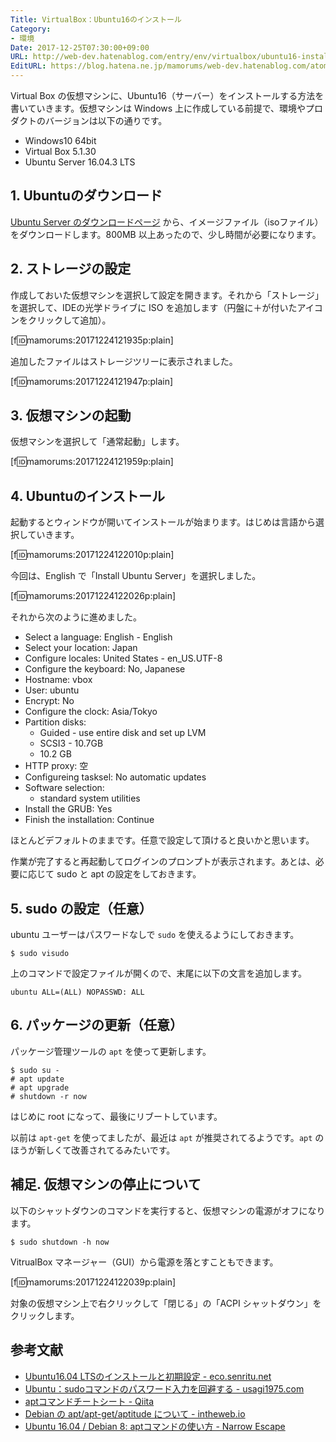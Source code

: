 ```yaml
---
Title: VirtualBox：Ubuntu16のインストール
Category:
- 環境
Date: 2017-12-25T07:30:00+09:00
URL: http://web-dev.hatenablog.com/entry/env/virtualbox/ubuntu16-install
EditURL: https://blog.hatena.ne.jp/mamorums/web-dev.hatenablog.com/atom/entry/8599973812329263512
---
```


Virtual Box の仮想マシンに、Ubuntu16（サーバー）をインストールする方法を書いていきます。仮想マシンは Windows 上に作成している前提で、環境やプロダクトのバージョンは以下の通りです。

- Windows10 64bit
- Virtual Box 5.1.30
- Ubuntu Server 16.04.3 LTS 


## 1. Ubuntuのダウンロード
[Ubuntu Server のダウンロードページ](https://www.ubuntu.com/download/server) から、イメージファイル（isoファイル）をダウンロードします。800MB 以上あったので、少し時間が必要になります。


## 2. ストレージの設定
作成しておいた仮想マシンを選択して設定を開きます。それから「ストレージ」を選択して、IDEの光学ドライブに ISO を追加します（円盤に＋が付いたアイコンをクリックして追加）。

[f:id:mamorums:20171224121935p:plain]

追加したファイルはストレージツリーに表示されました。

[f:id:mamorums:20171224121947p:plain]


## 3. 仮想マシンの起動
仮想マシンを選択して「通常起動」します。

[f:id:mamorums:20171224121959p:plain]


## 4. Ubuntuのインストール
起動するとウィンドウが開いてインストールが始まります。はじめは言語から選択していきます。

[f:id:mamorums:20171224122010p:plain]

今回は、English で「Install Ubuntu Server」を選択しました。

[f:id:mamorums:20171224122026p:plain]

それから次のように進めました。

- Select a language: English - English
- Select your location: Japan
- Configure locales: United States - en_US.UTF-8
- Configure the keyboard: No, Japanese
- Hostname: vbox
- User: ubuntu
- Encrypt: No
- Configure the clock: Asia/Tokyo
- Partition disks: 
  - Guided - use entire disk and set up LVM
  - SCSI3 - 10.7GB
  - 10.2 GB
- HTTP proxy: 空
- Configureing tasksel: No automatic updates
- Software selection:
  - standard system utilities
- Install the GRUB: Yes
- Finish the installation: Continue

ほとんどデフォルトのままです。任意で設定して頂けると良いかと思います。

作業が完了すると再起動してログインのプロンプトが表示されます。あとは、必要に応じて sudo と apt の設定をしておきます。


## 5. sudo の設定（任意）
ubuntu ユーザーはパスワードなしで `sudo` を使えるようにしておきます。

```
$ sudo visudo
```

上のコマンドで設定ファイルが開くので、末尾に以下の文言を追加します。

```
ubuntu ALL=(ALL) NOPASSWD: ALL
```


## 6. パッケージの更新（任意）
パッケージ管理ツールの `apt` を使って更新します。

```
$ sudo su -
# apt update
# apt upgrade
# shutdown -r now
```

はじめに root になって、最後にリブートしています。

以前は `apt-get` を使ってましたが、最近は `apt` が推奨されてるようです。`apt` のほうが新しくて改善されてるみたいです。


## 補足. 仮想マシンの停止について
以下のシャットダウンのコマンドを実行すると、仮想マシンの電源がオフになります。

```
$ sudo shutdown -h now
```

VitrualBox マネージャー（GUI）から電源を落とすこともできます。

[f:id:mamorums:20171224122039p:plain]

対象の仮想マシン上で右クリックして「閉じる」の「ACPI シャットダウン」をクリックします。


## 参考文献
- [Ubuntu16.04 LTSのインストールと初期設定 - eco.senritu.net](http://eco.senritu.net/ubuntu16-04-lts-server_install_and_settings/)
- [Ubuntu：sudoコマンドのパスワード入力を回避する - usagi1975.com](http://www.usagi1975.com/31jan172009/)
- [aptコマンドチートシート - Qiita](https://qiita.com/SUZUKI_Masaya/items/1fd9489e631c78e5b007)
- [Debian の apt/apt-get/aptitude について - intheweb.io](https://intheweb.io/apt-aptget-aptitude/)
- [Ubuntu 16.04 / Debian 8: aptコマンドの使い方 - Narrow Escape](https://www.hiroom2.com/2016/05/12/ubuntu-16-04-debian-8%E3%81%AEapt%E3%82%B3%E3%83%9E%E3%83%B3%E3%83%89%E3%81%AE%E4%BD%BF%E3%81%84%E6%96%B9)
